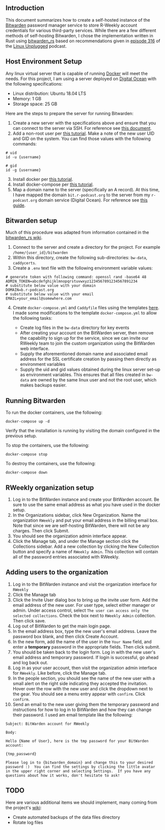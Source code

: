 ## Introduction

This document summarizes how to create a self-hosted instance of the [Bitwarden](https://bitwarden.com/) password manager service to store R-Weekly account credentials for various third-party services.  While there are a few different methods of self-hosting Bitwarden, I chose the implementation written in Rust using [bitwarden_rs](https://github.com/dani-garcia/bitwarden_rs) based on recommendations given in [episode 316](https://linuxunplugged.com/316) of the [Linux Unplugged](https://linuxunplugged.com) podcast.  

## Host Environment Setup

Any linux virtual server that is capable of running [Docker](https://www.docker.com/) will meet the needs.  For this project, I am using a server deployed on [Digital Ocean](https://digitalocean.com) with the following specifications:

* Linux distribution: Ubuntu 18.04 LTS
* Memory: 1 GB
* Storage space: 25 GB

Here are the steps to prepare the server for running Bitwarden:

1. Create a new server with the specifications above and ensure that you can connect to the server via SSH.  For reference see [this document](https://www.digitalocean.com/docs/droplets/how-to/add-ssh-keys/).
2. Add a non-root user per [this tutorial](https://www.digitalocean.com/community/tutorials/how-to-add-and-delete-users-on-ubuntu-18-04).  Make a note of the new user UID and GID on the system.  You can find those values with the following commands:

```
# uid
id -u {username}

# gid
id -g {username}
```

3. Install docker per [this tutorial](https://www.digitalocean.com/community/tutorials/how-to-install-and-use-docker-on-ubuntu-18-04).
4. Install docker-compose per [this tutorial](https://www.digitalocean.com/community/tutorials/how-to-install-docker-compose-on-ubuntu-18-04).
5. Map a domain name to the server (specifically an A record).  At this time, I have mapped the domain `bit.r-podcast.org` to the server from my `r-podcast.org` domain service (Digital Ocean). For reference see [this guide](https://www.digitalocean.com/docs/networking/dns/how-to/manage-records).

## Bitwarden setup

Much of this procedure was adapted from information contained in the [bitwarden_rs wiki](https://github.com/dani-garcia/bitwarden_rs/wiki).

1. Connect to the server and create a directory for the project.  For example `/home/{user_id}/bitwarden`
2. Within this directory, create the following sub-directories: `bw-data`, `caddycerts`.
3. Create a `.env` text file with the following environment variable values:

```
# generate token with following command: openssl rand -base64 48
ADMIN_TOKEN=abcdefghijklmnopqrstuvwxyz1234567891234567891234
# substitute below value with your domain
DOMAIN=b.r-podcast.org
# substitute below value with your email
EMAIL=your_email@somewhere.com
```

4. Create `docker-compose.yml` and `Caddyfile` files using the templates [here](https://github.com/dani-garcia/bitwarden_rs/wiki/Using-Docker-Compose).  I made some modifications to the template `docker-compose.yml` to allow the following tasks:

     * Create log files in the `bw-data` directory for key events
     * After creating your account on the BitWarden server, then remove the capability to sign up for the service, since we can invite our RWeekly team to join the custom organization using the BitWarden web interface.
     * Supply the aforementioned domain name and associated email address for the SSL certificate creation by passing them directly as environment variables
     * Supply the uid and gid values obtained during the linux server set-up as environment variables.  This ensures that all files created in `bw-data` are owned by the same linux user and not the root user, which makes backups easier.

## Running Bitwarden

To run the docker containers, use the following:

```
docker-compose up -d
```

Verify that the installation is running by visiting the domain configured in the previous setup.

To stop the containers, use the following:

```
docker-compose stop
```

To destroy the containers, use the following:

```
docker-compose down
```

## RWeekly organization setup

1. Log in to the BitWarden instance and create your BitWarden account.  Be sure to use the same email address as what you have used in the docker setup.
2. In the Organizations sidebar, click New Organization.  Name the organization `RWeekly` and put your email address in the billing email box. Note that since we are self-hosting BitWarden, there will not be any charges.  Then click Submit.
3. You should see the organization admin interface appear. 
4. Click the Manage tab, and under the Manage section click the Collections sidebar.  Add a new collection by clicking the New Collection button and specify a name of `RWeekly Admin`.  This collection will contain all of the password entries associated with RWeekly.

## Adding users to the organization

1. Log in to the BitWarden instance and visit the organization interface for `RWeekly`
2. Click the Manage tab
3. Click the Invite User dialog box to bring up the invite user form. Add the email address of the new user.  For user type, select either manager or admin.  Under access control, select `The user can access only the selected collections`.  Check the box next to `RWeekly Admin` collection.  Then click save.
4. Log out of BitWarden to get the main login page.
5. In the email address box, type the new user's email address. Leave the password box blank, and then click Create Account.
6. In the new form, add the name of the user in the `Your Name` field, and enter a __temporary__ password in the appropriate fields.  Then click submit.
7. You should be taken back to the login form.  Log in with the new user's email address and temporary password.  If login is successful, go ahead and log back out.
8. Log in as your user account, then visit the organization admin interface for `RWeekly`.  Like before, click the Manage tab.
9. In the people section, you should see the name of the new user with a small alert on the right side indicating they accepted the invitation.  Hover over the row with the new user and click the dropdown next to the gear. You should see a menu entry appear with `confirm`.  Click `confirm`.
10. Send an email to the new user giving them the temporary password and instructions for how to log in to BitWarden and how they can change their password.  I used am email template like the following:

```
Subject: BitWarden account for RWeekly

Body:

Hello {Name of User}, here is the tmp password for your BitWarden account:

{tmp_password}

Please log in to {bitwarden_domain} and change this to your desired password :)  You can find the settings by clicking the little avatar in the upper right corner and selecting Settings.  If you have any questions about how it works, don't hesitate to ask!
```

## TODO

Here are various additional items we should implement, many coming from the project's [wiki](https://github.com/dani-garcia/bitwarden_rs/wiki):

* Create automated backups of the data files directory
* Rotate log files
